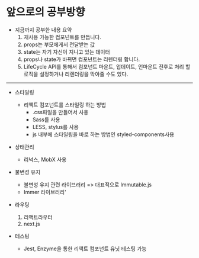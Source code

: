 # 앞으로의 공부방향

- 지금까지 공부한 내용 요약
  1. 재사용 가능한 컴포넌트를 만듭니다.
  2. props는 부모에게서 전달받는 값
  3. state는 자기 자신이 지니고 있는 데이터
  4. props나 state가 바뀌면 컴포넌트는 리렌더링 합니다.
  5. LifeCycle API를 통해서 컴포넌트 마운트, 업데이트, 언마운트 전후로 처리 할 로직을 설정하거나 리렌더링을 막아줄 수도 있다.

---

- 스타일링

  - 리액트 컴포넌트를 스타일링 하는 방법
    - .css파일을 만들어서 사용
    - Sass를 사용
    - LESS, stylus를 사용
    - js 내부에 스타일링을 바로 하는 방법인 styled-components사용

- 상태관리

  - 리넉스, MobX 사용

- 불변성 유지

  - 불변성 유지 관련 라이브러리 => 대표적으로 Immutable.js
  - Immer 라이브러리'

- 라우팅

  1. 리액트라우터
  2. next.js

- 테스팅
  - Jest, Enzyme을 통한 리액트 컴포넌트 유닛 테스팅 가능
